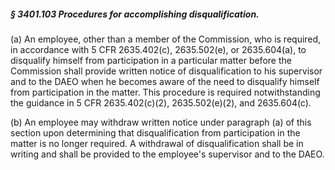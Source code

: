 ##### § 3401.103 Procedures for accomplishing disqualification. #####

(a) An employee, other than a member of the Commission, who is required, in accordance with 5 CFR 2635.402(c), 2635.502(e), or 2635.604(a), to disqualify himself from participation in a particular matter before the Commission shall provide written notice of disqualification to his supervisor and to the DAEO when he becomes aware of the need to disqualify himself from participation in the matter. This procedure is required notwithstanding the guidance in 5 CFR 2635.402(c)(2), 2635.502(e)(2), and 2635.604(c).

(b) An employee may withdraw written notice under paragraph (a) of this section upon determining that disqualification from participation in the matter is no longer required. A withdrawal of disqualification shall be in writing and shall be provided to the employee's supervisor and to the DAEO.